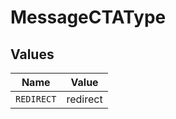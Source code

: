 # MessageCTAType


## Values

| Name       | Value      |
| ---------- | ---------- |
| `REDIRECT` | redirect   |